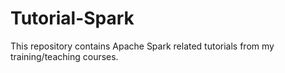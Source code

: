 # Tutorial-Spark
This repository contains Apache Spark related tutorials from my training/teaching courses.
